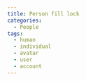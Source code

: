 ```yaml
---
title: Person fill lock
categories:
  - People
tags:
  - human
  - individual
  - avatar
  - user
  - account
---
```

